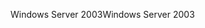 <span data-ttu-id="a04c0-101">Windows Server 2003</span><span class="sxs-lookup"><span data-stu-id="a04c0-101">Windows Server 2003</span></span>